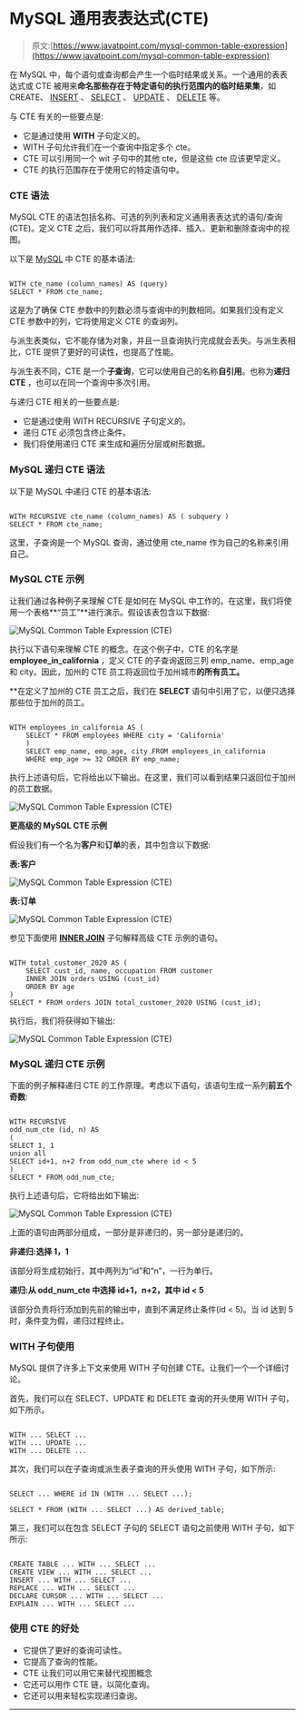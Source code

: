 # MySQL 通用表表达式(CTE)

> 原文:[https://www.javatpoint.com/mysql-common-table-expression](https://www.javatpoint.com/mysql-common-table-expression)

在 MySQL 中，每个语句或查询都会产生一个临时结果或关系。一个通用的表表达式或 CTE 被用来**命名那些存在于特定语句的执行范围内的临时结果集**，如 CREATE、 [INSERT](https://www.javatpoint.com/mysql-insert) 、 [SELECT](https://www.javatpoint.com/mysql-select) 、 [UPDATE](https://www.javatpoint.com/mysql-update) 、 [DELETE](https://www.javatpoint.com/mysql-delete) 等。

与 CTE 有关的一些要点是:

*   它是通过使用 **WITH** 子句定义的。
*   WITH 子句允许我们在一个查询中指定多个 cte。
*   CTE 可以引用同一个 wit 子句中的其他 cte，但是这些 cte 应该更早定义。
*   CTE 的执行范围存在于使用它的特定语句中。

### CTE 语法

MySQL CTE 的语法包括名称、可选的列列表和定义通用表表达式的语句/查询(CTE)。定义 CTE 之后，我们可以将其用作选择、插入、更新和删除查询中的视图。

以下是 [MySQL](https://www.javatpoint.com/mysql-tutorial) 中 CTE 的基本语法:

```

WITH cte_name (column_names) AS (query) 
SELECT * FROM cte_name;

```

这是为了确保 CTE 参数中的列数必须与查询中的列数相同。如果我们没有定义 CTE 参数中的列，它将使用定义 CTE 的查询列。

与派生表类似，它不能存储为对象，并且一旦查询执行完成就会丢失。与派生表相比，CTE 提供了更好的可读性，也提高了性能。

与派生表不同，CTE 是一个**子查询**，它可以使用自己的名称**自引用**。也称为**递归 CTE** ，也可以在同一个查询中多次引用。

与递归 CTE 相关的一些要点是:

*   它是通过使用 WITH RECURSIVE 子句定义的。
*   递归 CTE 必须包含终止条件。
*   我们将使用递归 CTE 来生成和遍历分层或树形数据。

### MySQL 递归 CTE 语法

以下是 MySQL 中递归 CTE 的基本语法:

```

WITH RECURSIVE cte_name (column_names) AS ( subquery ) 
SELECT * FROM cte_name;

```

这里，子查询是一个 MySQL 查询，通过使用 cte_name 作为自己的名称来引用自己。

### MySQL CTE 示例

让我们通过各种例子来理解 CTE 是如何在 MySQL 中工作的。在这里，我们将使用一个表格**“员工”**进行演示。假设该表包含以下数据:

![MySQL Common Table Expression (CTE)](../Images/112debc4a3ea3f651b3b8a1b810ff910.png)

执行以下语句来理解 CTE 的概念。在这个例子中，CTE 的名字是 **employee_in_california** ，定义 CTE 的子查询返回三列 emp_name、emp_age 和 city。因此，加州的 CTE 员工将返回位于加州城市**的所有员工。**

 **在定义了加州的 CTE 员工之后，我们在 **SELECT** 语句中引用了它，以便只选择那些位于加州的员工。

```

WITH employees_in_california AS (
    SELECT * FROM employees WHERE city = 'California' 
	) 
	SELECT emp_name, emp_age, city FROM employees_in_california
	WHERE emp_age >= 32 ORDER BY emp_name;

```

执行上述语句后，它将给出以下输出。在这里，我们可以看到结果只返回位于加州的员工数据。

![MySQL Common Table Expression (CTE)](../Images/5d403614f17f7f9740c755a688d83e7e.png)

**更高级的 MySQL CTE 示例**

假设我们有一个名为**客户**和**订单**的表，其中包含以下数据:

**表:客户**

![MySQL Common Table Expression (CTE)](../Images/5bd81f4e1827fa495c2fc919a406f349.png)

**表:订单**

![MySQL Common Table Expression (CTE)](../Images/232b205c1a7f6a715a8a9c977ab3fa84.png)

参见下面使用 **[INNER JOIN](https://www.javatpoint.com/mysql-inner-join)** 子句解释高级 CTE 示例的语句。

```

WITH total_customer_2020 AS (
    SELECT cust_id, name, occupation FROM customer 
	INNER JOIN orders USING (cust_id)
    ORDER BY age
)
SELECT * FROM orders JOIN total_customer_2020 USING (cust_id);

```

执行后，我们将获得如下输出:

![MySQL Common Table Expression (CTE)](../Images/3834969d769e1782775a7423d3a1581f.png)

### MySQL 递归 CTE 示例

下面的例子解释递归 CTE 的工作原理。考虑以下语句，该语句生成一系列**前五个奇数**:

```

WITH RECURSIVE 
odd_num_cte (id, n) AS
(
SELECT 1, 1 
union all
SELECT id+1, n+2 from odd_num_cte where id < 5 
)
SELECT * FROM odd_num_cte;

```

执行上述语句后，它将给出如下输出:

![MySQL Common Table Expression (CTE)](../Images/182071bb5559588580c8665886a57778.png)

上面的语句由两部分组成，一部分是非递归的，另一部分是递归的。

**非递归:选择 1，1**

该部分将生成初始行，其中两列为“id”和“n”，一行为单行。

**递归:从 odd_num_cte 中选择 id+1，n+2，其中 id < 5**

该部分负责将行添加到先前的输出中，直到不满足终止条件(id < 5)。当 id 达到 5 时，条件变为假，递归过程终止。

### WITH 子句使用

MySQL 提供了许多上下文来使用 WITH 子句创建 CTE。让我们一个一个详细讨论。

首先，我们可以在 SELECT、UPDATE 和 DELETE 查询的开头使用 WITH 子句，如下所示。

```

WITH ... SELECT ...
WITH ... UPDATE ...
WITH ... DELETE ...

```

其次，我们可以在子查询或派生表子查询的开头使用 WITH 子句，如下所示:

```

SELECT ... WHERE id IN (WITH ... SELECT ...);

SELECT * FROM (WITH ... SELECT ...) AS derived_table;

```

第三，我们可以在包含 SELECT 子句的 SELECT 语句之前使用 WITH 子句，如下所示:

```

CREATE TABLE ... WITH ... SELECT ...
CREATE VIEW ... WITH ... SELECT ...
INSERT ... WITH ... SELECT ...
REPLACE ... WITH ... SELECT ...
DECLARE CURSOR ... WITH ... SELECT ...
EXPLAIN ... WITH ... SELECT ...

```

### 使用 CTE 的好处

*   它提供了更好的查询可读性。
*   它提高了查询的性能。
*   CTE 让我们可以用它来替代视图概念
*   它还可以用作 CTE 链，以简化查询。
*   它还可以用来轻松实现递归查询。

* * ***